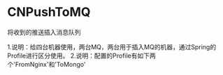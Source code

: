# CNPushToMQ
将收到的推送插入消息队列

1.说明：给四台机器使用，两台MQ，两台用于插入MQ的机器，通过Spring的Profile进行区分使用。
2.说明：配置的Profile有如下两个'FromNginx'和'ToMongo'